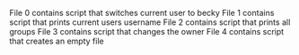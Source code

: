 File 0 contains script that switches current user to becky
File 1 contains script that prints current users username
File 2 contains script that prints all groups
File 3 contains script that changes the owner
File 4 contains script that creates an empty file
